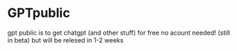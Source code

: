 # GPTpublic
gpt public is to get chatgpt (and other stuff) for free no acount needed!
(still in beta) but will be relesed in 1-2 weeks

